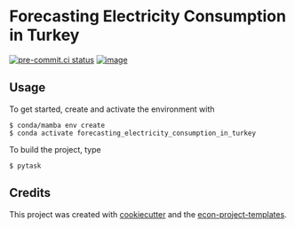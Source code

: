 # Forecasting Electricity Consumption in Turkey


[![pre-commit.ci status](https://results.pre-commit.ci/badge/github/omererhanerbis/forecasting_electricity_consumption_in_turkey/main.svg)](https://results.pre-commit.ci/latest/github/omererhanerbis/forecasting_electricity_consumption_in_turkey/main)
[![image](https://img.shields.io/badge/code%20style-black-000000.svg)](https://github.com/psf/black)

## Usage

To get started, create and activate the environment with

```console
$ conda/mamba env create
$ conda activate forecasting_electricity_consumption_in_turkey
```

To build the project, type

```console
$ pytask
```

## Credits

This project was created with [cookiecutter](https://github.com/audreyr/cookiecutter)
and the
[econ-project-templates](https://github.com/OpenSourceEconomics/econ-project-templates).
